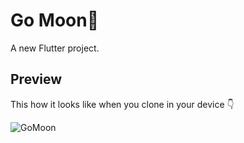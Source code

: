 # Go Moon🌙

A new Flutter project.

## Preview

This how it looks like when you clone in your device 👇


![GoMoon](https://github.com/user-attachments/assets/8ee54a34-3d5d-4bd6-a0cd-93650de67c9c)
